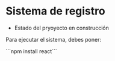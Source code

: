 <h1> Sistema de registro </h1>

- Estado del pryoyecto en construcción

Para ejecutar el sistema, debes poner:

´´´npm install react´´´
